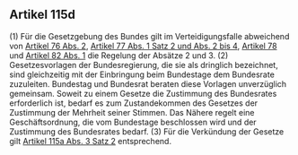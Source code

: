 ## Artikel 115d

(1) Für die Gesetzgebung des Bundes gilt im Verteidigungsfalle abweichend von [Artikel 76 Abs. 2](#artikel-76), [Artikel 77 Abs. 1 Satz 2 und Abs. 2 bis 4](#artikel-77), [Artikel 78](#artikel-78) und [Artikel 82 Abs. 1](#artikel-82) die Regelung der Absätze 2 und 3.
(2) Gesetzesvorlagen der Bundesregierung, die sie als dringlich bezeichnet, sind gleichzeitig mit der Einbringung beim Bundestage dem Bundesrate zuzuleiten. Bundestag und Bundesrat beraten diese Vorlagen unverzüglich gemeinsam. Soweit zu einem Gesetze die Zustimmung des Bundesrates erforderlich ist, bedarf es zum Zustandekommen des Gesetzes der Zustimmung der Mehrheit seiner Stimmen. Das Nähere regelt eine Geschäftsordnung, die vom Bundestage beschlossen wird und der Zustimmung des Bundesrates bedarf.
(3) Für die Verkündung der Gesetze gilt [Artikel 115a Abs. 3 Satz 2](#artikel-115a) entsprechend.

